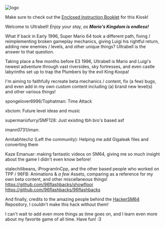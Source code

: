 ![logo](https://github.com/user-attachments/assets/6aa003b0-efb6-4a94-90c9-e9b4010b8f19)

Make sure to check out the [Enclosed Instruction Booklet](https://docs.google.com/document/d/11Rfg5CGrtVHVqCT0m6SxOWny0ZW_q_8i5hatfc4SltU) for this Kiosk!



Welcome to Ultrabell! *Enjoy your stay, as **Mario's Kingdom is endless!***

What if back in Early 1996, Super Mario 64 took a different path,
fixing / reimplementing broken gameplay mechanics, giving Luigi his rightful return, adding new enemies / levels, and other unique things?
Ultrabell is the answer to that question.

Taking place a few months before E3 1996, Ultrabell is Mario and Luigi's newest adventure through vast riversides, sky fortresses,
and even castle labyrinths set up to trap the Plumbers by the evil King Koopa!

I'm aiming to faithfully recreate beta mechanics / content, fix (a few) bugs, and even add in my own custom content including (a) brand new level(s) and other various things!



spongelover6996/Tophatman: Time Attack

xbciom: Future level ideas and music

supermariofurry/SMF128: Just existing tbh bro's based asf

imann0731/iman:

Amitabhtechz (Left the community): Helping me add Gigaleak files and converting them

Kaze Emanuar: making fantastic videos on SM64, giving me so much insight about the game I didn't even know before!

stalechilibeans, iProgramInCpp, and the other based people who worked on TPP / 96FB: Animations & *a few* Assets, comparing as a reference for my own beta content, and other miscellaneous things!
https://github.com/96flashbacks/showfloor
https://github.com/96flashbacks/96flashbacks

And finally, credits to the amazing people behind the [HackerSM64](https://github.com/HackerN64/HackerSM64) Repository, I couldn't make this hack without them!



I can't wait to add even more things as time goes on, and I learn even more about my favorite game of all time.
Have fun! :3